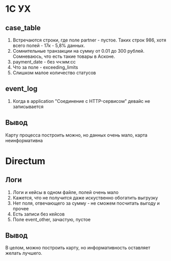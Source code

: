 # 1С УХ
## case_table
1. Встречаются строки, где поле partner - пустое. Таких строк 986, хотя всего полей - 17к - 5,8% данных. 
2. Сомнительные транзакции на сумму от 0.01 до 300 рублей. Сомневаюсь, что есть такие товары в Асконе.
3. payment_date - без чч:мм:сс
4. Что за поле - exceeding_limits
5. Слишком малое количество статусов

## event_log
1. Когда в application "Cоединение c HTTP-сервисом" девайс не записывается

## Вывод
Карту процесса построить можно, но данных очень мало, карта неинформативна

# Directum
## Логи
1. Логи и кейсы в одном файле, полей очень мало
2. Кажется, что не получится даже искуственно обогатить выгрузку
3. Нет поля, отвечающего за сумму - не сможем посчитать выгоду и прочее
4. Есть записи без кейсов
5. Поле event_other, зачастую, пустое

## Вывод
В целом, можно построить карту, но информативность оставляет желать лучшего. 
